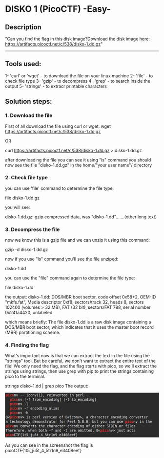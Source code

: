 # DISKO 1 (PicoCTF) -Easy-
## Description
"Can you find the flag in this disk image?Download the disk image here:
https://artifacts.picoctf.net/c/538/disko-1.dd.gz"

---

## Tools used:
1- 'curl' or 'wget' - to download the file on your linux machine
2- 'file' - to check file type
3- 'gzip' - to decompress
4- 'grep' - to search inside the output
5- 'strings' - to extracr printable characters

## Solution steps:

### 1. Download the file

First of all download the file using curl or wget:
wget https://artifacts.picoctf.net/c/538/disko-1.dd.gz

OR

curl https://artifacts.picoctf.net/c/538/disko-1.dd.gz > disko-1.dd.gz

after downloading the file you can see it using "ls" command
you should now see the file "disko-1.dd.gz" in the home/"your user name"/ directory

### 2. Check file type

you can use 'file' command to determine the file type:

file disko-1.dd.gz

you will see:

disko-1.dd.gz: gzip compressed data, was "disko-1.dd"…….(other long text)

### 3. Decompress the file

now we know this is a gzip file and we can unzip it using this command:

gzip -d disko-1.dd.gz

now if you use "ls" command you'll see the file unziped:

disko-1.dd

you can use the "file" command again to determine the file type:

file disko-1.dd

the output:
disko-1.dd: DOS/MBR boot sector, code offset 0x58+2, OEM-ID "mkfs.fat", Media descriptor 0xf8, sectors/track 32, heads 8, sectors 102400 (volumes > 32 MB), FAT (32 bit), sectors/FAT 788, serial number 0x241a4420, unlabeled

which means briefly:
The file disko-1.dd is a raw disk image containing a DOS/MBR boot sector, which indicates that it uses the master boot record (MBR) partitioning scheme.

### 4. Finding the flag

What's important now is that we can extract the text in the file using the "strings" tool.
But be careful, we don't want to extract the entire text of the file! We only need the flag, and the flag starts with pico, so we'll extract the strings using strings, then use grep with pip to print the strings containing pico to the terminal.

strings disko-1.dd | grep pico
The output:

![image alt](https://github.com/Val4q/CTF-Writeups/blob/main/Screenshot%202025-06-30%20154119.png)

As you can see in the screenshot the flag is picoCTF{1t5_ju5t_4_5tr1n9_e3408eef}
